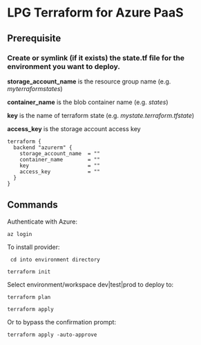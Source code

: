 # LPG Terraform for Azure PaaS

## Prerequisite

### Create or symlink (if it exists) the state.tf file for the environment you want to deploy.

**storage_account_name** is the resource group name (e.g. *myterraformstates*)

**container_name** is the blob container name (e.g. *states*)

**key** is the name of terraform state (e.g. *mystate.terraform.tfstate*)

**access_key** is the storage account access key
 
```
terraform {
  backend "azurerm" {
    storage_account_name  = ""
    container_name        = ""
    key                   = ""
    access_key            = ""
  }
}
``` 

## Commands

Authenticate with Azure:

``` az login ```

To install provider: 

``` cd into environment directory```

```terraform init ```

Select environment/workspace dev|test|prod to deploy to:

``` terraform plan ```

``` terraform apply ```

Or to bypass the confirmation prompt:

``` terraform apply -auto-approve ```
